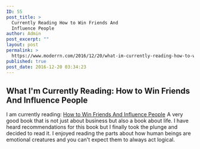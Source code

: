 ```yaml
---
ID: 55
post_title: >
  Currently Reading How to Win Friends And
  Influence People
author: Admin
post_excerpt: ""
layout: post
permalink: >
  https://www.moderrn.com/2016/12/20/what-im-currently-reading-how-to-win-friends-influence-people/
published: true
post_date: 2016-12-20 03:34:23
---
```

<h2>What I'm Currently Reading: How to Win Friends And Influence People</h2>
I am currently reading: <a href="https://www.amazon.com/gp/product/0671027034/ref=as_li_tl?ie=UTF8&amp;camp=1789&amp;creative=9325&amp;creativeASIN=0671027034&amp;linkCode=as2&amp;tag=moderrnwebsit-20&amp;linkId=0f010d107aedaf7544488762041a88fd" target="_blank">How to Win Friends And Influence People</a><img style="border: none !important; margin: 0px !important;" src="//ir-na.amazon-adsystem.com/e/ir?t=moderrnwebsit-20&amp;l=am2&amp;o=1&amp;a=0671027034" alt="" width="1" height="1" border="0" />
A very good book that is not just about business but also a book about life. I have heard recommendations for this book but I finally took the plunge and decided to read it. I enjoyed reading the parts about how human beings are emotional creatures and you can't expect them to always act logical.
